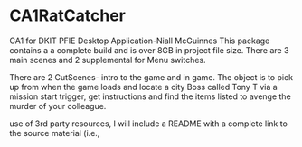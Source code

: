 # CA1RatCatcher
CA1 for DKIT PFIE Desktop Application-Niall McGuinnes
This package contains a a complete build and is over 8GB in project file size.
There are 3 main scenes and 2 supplemental for Menu switches.

There are 2 CutScenes- intro to the game and in game.
The object is to pick up from when the game loads and locate a city Boss called Tony T via a mission start trigger, get instructions and find the items listed to avenge 
the murder of your colleague.

use of 3rd party resources, I will include a README with a complete link 
to the source material (i.e., <TITLE>, <URL>, Accessed On: <MM/YY>).

You may also want to have a look at the example scenes that contains all the prefabs.

Texture-Sets for the assets and colors are included.

Textures-sizes between 1024x1024 to 2048x2048.

I cannot give a polygon count unfortunatley.

The original FBXs-files is also included in this package.



https://forum.unity.com/threads/quitting-game-by-pressing-esc-escape-key.562033/

